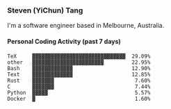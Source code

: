 ### Steven (YiChun) Tang

I'm a software engineer based in Melbourne, Australia.

#### Personal Coding Activity (past 7 days)
```
TeX     ▓▓▓▓▓▓▓▓▓▓▓▓▓▓▓▓▓▓▓▓▓▓▓▓▓▓▓▓▓▓  29.09%
other   ▓▓▓▓▓▓▓▓▓▓▓▓▓▓▓▓▓▓▓▓▓▓▓         22.95%
Bash    ▓▓▓▓▓▓▓▓▓▓▓▓▓                   12.90%
Text    ▓▓▓▓▓▓▓▓▓▓▓▓▓                   12.85%
Rust    ▓▓▓▓▓▓▓                          7.60%
C       ▓▓▓▓▓▓▓                          7.44%
Python  ▓▓▓▓▓                            5.57%
Docker  ▓                                1.60%
```
